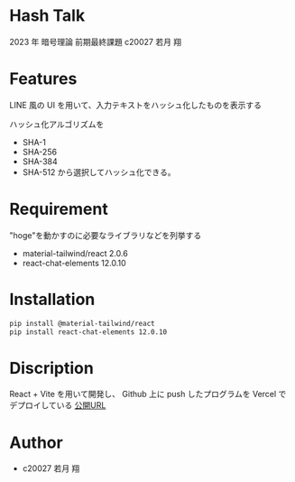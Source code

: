 # Hash Talk

2023 年 暗号理論 前期最終課題
c20027 若月 翔

# Features

LINE 風の UI を用いて、入力テキストをハッシュ化したものを表示する

ハッシュ化アルゴリズムを

- SHA-1
- SHA-256
- SHA-384
- SHA-512
  から選択してハッシュ化できる。

# Requirement

"hoge"を動かすのに必要なライブラリなどを列挙する

- material-tailwind/react 2.0.6
- react-chat-elements 12.0.10

# Installation

```bash
pip install @material-tailwind/react
pip install react-chat-elements 12.0.10
```

# Discription

React + Vite を用いて開発し、
Github 上に push したプログラムを Vercel でデプロイしている
[公開URL](https://hash-chat-umber.vercel.app/)

# Author

- c20027 若月 翔
